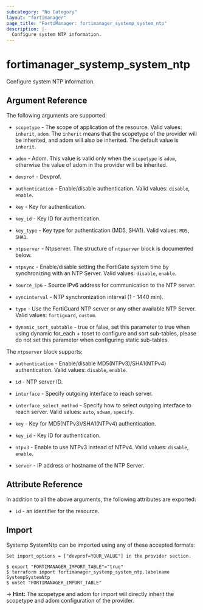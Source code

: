 ```yaml
---
subcategory: "No Category"
layout: "fortimanager"
page_title: "FortiManager: fortimanager_systemp_system_ntp"
description: |-
  Configure system NTP information.
---
```


# fortimanager_systemp_system_ntp
Configure system NTP information.

## Argument Reference


The following arguments are supported:

* `scopetype` - The scope of application of the resource. Valid values: `inherit`, `adom`. The `inherit` means that the scopetype of the provider will be inherited, and adom will also be inherited. The default value is `inherit`.
* `adom` - Adom. This value is valid only when the `scopetype` is `adom`, otherwise the value of adom in the provider will be inherited.
* `devprof` - Devprof.

* `authentication` - Enable/disable authentication. Valid values: `disable`, `enable`.

* `key` - Key for authentication.
* `key_id` - Key ID for authentication.
* `key_type` - Key type for authentication (MD5, SHA1). Valid values: `MD5`, `SHA1`.

* `ntpserver` - Ntpserver. The structure of `ntpserver` block is documented below.
* `ntpsync` - Enable/disable setting the FortiGate system time by synchronizing with an NTP Server. Valid values: `disable`, `enable`.

* `source_ip6` - Source IPv6 address for communication to the NTP server.
* `syncinterval` - NTP synchronization interval (1 - 1440 min).
* `type` - Use the FortiGuard NTP server or any other available NTP Server. Valid values: `fortiguard`, `custom`.

* `dynamic_sort_subtable` - true or false, set this parameter to true when using dynamic for_each + toset to configure and sort sub-tables, please do not set this parameter when configuring static sub-tables.

The `ntpserver` block supports:

* `authentication` - Enable/disable MD5(NTPv3)/SHA1(NTPv4) authentication. Valid values: `disable`, `enable`.

* `id` - NTP server ID.
* `interface` - Specify outgoing interface to reach server.
* `interface_select_method` - Specify how to select outgoing interface to reach server. Valid values: `auto`, `sdwan`, `specify`.

* `key` - Key for MD5(NTPv3)/SHA1(NTPv4) authentication.
* `key_id` - Key ID for authentication.
* `ntpv3` - Enable to use NTPv3 instead of NTPv4. Valid values: `disable`, `enable`.

* `server` - IP address or hostname of the NTP Server.


## Attribute Reference

In addition to all the above arguments, the following attributes are exported:
* `id` - an identifier for the resource.

## Import

Systemp SystemNtp can be imported using any of these accepted formats:
```
Set import_options = ["devprof=YOUR_VALUE"] in the provider section.

$ export "FORTIMANAGER_IMPORT_TABLE"="true"
$ terraform import fortimanager_systemp_system_ntp.labelname SystempSystemNtp
$ unset "FORTIMANAGER_IMPORT_TABLE"
```
-> **Hint:** The scopetype and adom for import will directly inherit the scopetype and adom configuration of the provider.
